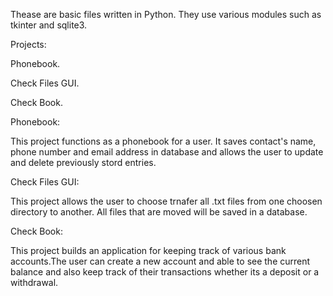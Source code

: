 Thease are basic files written in Python. They use various modules such as tkinter and sqlite3.

Projects:

Phonebook.

Check Files GUI.

Check Book.

Phonebook:

This project functions as a phonebook for a user. It saves contact's name, phone number and email address in database and allows the user to update and delete previously stord entries.

Check Files GUI:

This project allows the user to choose trnafer all .txt files from one choosen directory to another. All files that are moved will be saved in a database.

Check Book:

This project builds an application for keeping track of various bank accounts.The user can create a new account and able to see the current balance and also keep track of their transactions whether its a deposit or a withdrawal.

